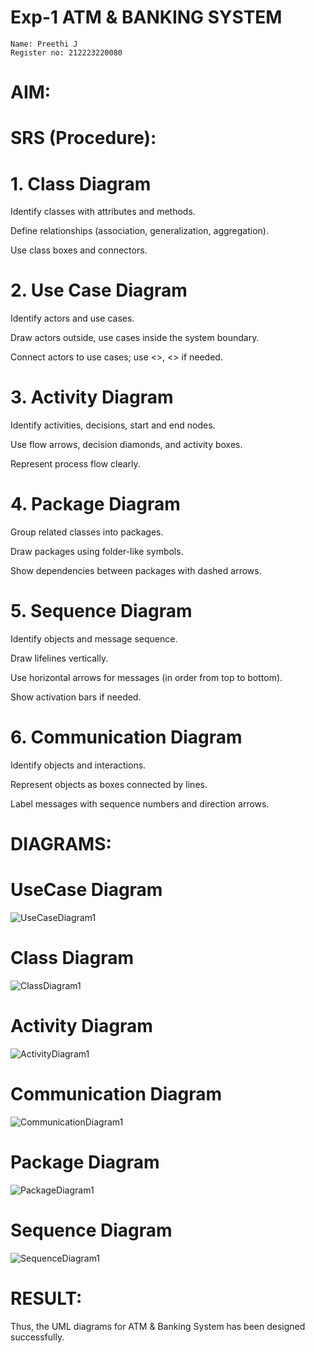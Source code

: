 # Exp-1 ATM & BANKING SYSTEM

```
Name: Preethi J
Register no: 212223220080
```

# AIM:

# SRS (Procedure):
# 1. Class Diagram
Identify classes with attributes and methods.

Define relationships (association, generalization, aggregation).

Use class boxes and connectors.

# 2. Use Case Diagram
Identify actors and use cases.

Draw actors outside, use cases inside the system boundary.

Connect actors to use cases; use <<include>>, <<extend>> if needed.

# 3. Activity Diagram
Identify activities, decisions, start and end nodes.

Use flow arrows, decision diamonds, and activity boxes.

Represent process flow clearly.

# 4. Package Diagram
Group related classes into packages.

Draw packages using folder-like symbols.

Show dependencies between packages with dashed arrows.

# 5. Sequence Diagram
Identify objects and message sequence.

Draw lifelines vertically.

Use horizontal arrows for messages (in order from top to bottom).

Show activation bars if needed.

# 6. Communication Diagram
Identify objects and interactions.

Represent objects as boxes connected by lines.

Label messages with sequence numbers and direction arrows.



# DIAGRAMS:
# UseCase Diagram
![UseCaseDiagram1](https://github.com/user-attachments/assets/508311b5-bd0e-4a8d-86e0-73932ed8d5ef)

# Class Diagram
![ClassDiagram1](https://github.com/user-attachments/assets/957ef7db-ae0f-4b01-b8ac-52ca06b852eb)

# Activity Diagram

![ActivityDiagram1](https://github.com/user-attachments/assets/be7a4f3a-c12e-4249-930b-3797971a75cf)

# Communication Diagram

![CommunicationDiagram1](https://github.com/user-attachments/assets/916fb461-219e-4ca0-84ba-7864f22a984d)

# Package Diagram

![PackageDiagram1](https://github.com/user-attachments/assets/18180400-3eca-493f-89a3-4ef6de0c8fd3)

# Sequence Diagram
![SequenceDiagram1](https://github.com/user-attachments/assets/8b06a03c-75bf-4763-bbad-d90fedc9f8bd)

# RESULT:
Thus, the UML diagrams for ATM & Banking System has been designed successfully.
